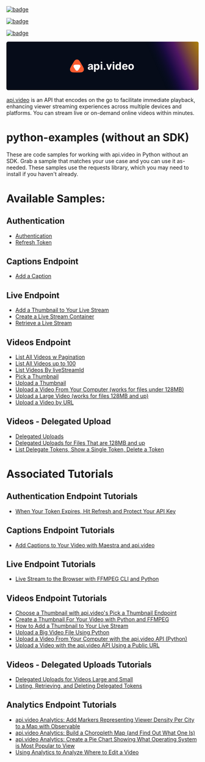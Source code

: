 [![badge](https://img.shields.io/twitter/follow/api_video?style=social)](https://twitter.com/intent/follow?screen_name=api_video)

[![badge](https://img.shields.io/github/stars/apivideo/python-examples?style=social)](https://github.com/apivideo/python-examples)

[![badge](https://img.shields.io/discourse/topics?server=https%3A%2F%2Fcommunity.api.video)](https://community.api.video)

![](https://github.com/apivideo/.github/blob/main/assets/apivideo_banner.png)

[api.video](https://api.video) is an API that encodes on the go to facilitate immediate playback, enhancing viewer streaming experiences across multiple devices and platforms. You can stream live or on-demand online videos within minutes.

# python-examples (without an SDK)
These are code samples for working with api.video in Python without an SDK. Grab a sample that matches your use case and you can use it as-needed. These samples use the requests library, which you may need to install if you haven't already. 

# Available Samples:

## Authentication 
* [Authentication](https://github.com/apivideo/python-examples/blob/main/authentication/authentication.py)
* [Refresh Token](https://github.com/apivideo/python-examples/blob/main/authentication/refresh_token.py)

## Captions Endpoint 
* [Add a Caption](https://github.com/apivideo/python-examples/blob/main/captions/add_a_caption.py)

## Live Endpoint
* [Add a Thumbnail to Your Live Stream](https://github.com/apivideo/python-examples/blob/main/live/add_thumbnail_to_ls.py)
* [Create a Live Stream Container](https://github.com/apivideo/python-examples/blob/main/live/create_ls_container.py)
* [Retrieve a Live Stream](https://github.com/apivideo/python-examples/blob/main/live/retrieve_ls.py)

## Videos Endpoint
* [List All Videos w Pagination](https://github.com/apivideo/python-examples/blob/main/videos/list_all_videos_pagination.py)
* [List All Videos up to 100](https://github.com/apivideo/python-examples/blob/main/videos/list_all_videos_up_to_100.py)
* [List Videos By liveStreamId](https://github.com/apivideo/python-examples/blob/main/videos/list_videos_by_livestreamid.py)
* [Pick a Thumbnail](https://github.com/apivideo/python-examples/blob/main/videos/pick_a_thumbnail.py)
* [Upload a Thumbnail](https://github.com/apivideo/python-examples/blob/main/videos/upload_a_thumbnail.py)
* [Upload a Video From Your Computer (works for files under 128MB)](https://github.com/apivideo/python-examples/blob/main/videos/upload_from_computer.py)
* [Upload a Large Video (works for files 128MB and up)](https://github.com/apivideo/python-examples/blob/main/videos/upload_large_video.py)
* [Upload a Video by URL](https://github.com/apivideo/python-examples/blob/main/upload_video_by_url.py)

## Videos - Delegated Upload
* [Delegated Uploads](https://github.com/apivideo/python-examples/blob/main/videos_delegated_upload/delegated_upload.py)
* [Delegated Uploads for Files That are 128MB and up](https://github.com/apivideo/python-examples/blob/main/videos_delegated_upload/delegated_upload_big.py)
* [List Delegate Tokens, Show a Single Token, Delete a Token](https://github.com/apivideo/python-examples/blob/main/videos_delegated_upload/list_show_del_delegate.py)

# Associated Tutorials 

## Authentication Endpoint Tutorials
* [When Your Token Expires, Hit Refresh and Protect Your API Key](https://api.video/blog/tutorials/when-your-token-expires-hit-refresh-and-protect-your-api-key) 

## Captions Endpoint Tutorials
* [Add Captions to Your Video with Maestra and api.video](https://api.video/blog/tutorials/add-captions-to-your-video-with-maestra-and-api-video) 

## Live Endpoint Tutorials
* [Live Stream to the Browser with FFMPEG CLI and Python](https://api.video/blog/tutorials/live-stream-to-the-browser-with-ffmpeg-cli-and-python)

## Videos Endpoint Tutorials 
* [Choose a Thumbnail with api.video's Pick a Thumbnail Endpoint](https://api.video/blog/tutorials/choose-a-thumbnail-with-api-video-s-pick-a-thumbnail-endpoint)
* [Create a Thumbnail For Your Video with Python and FFMPEG](https://api.video/blog/tutorials/automatically-add-a-thumbnail-to-your-video-with-python-and-ffmpeg)
* [How to Add a Thumbnail to Your Live Stream](https://api.video/blog/tutorials/how-to-add-a-thumbnail-to-your-live-stream)
* [Upload a Big Video File Using Python](https://api.video/blog/tutorials/upload-a-big-video-file-using-python)
* [Upload a Video From Your Computer with the api.video API (Python)](https://api.video/blog/tutorials/upload-a-video-from-your-computer-with-the-api-video-api-python)
* [Upload a Video with the api.video API Using a Public URL](https://api.video/blog/tutorials/upload-a-video-with-the-api-video-api-using-a-public-url-python)

## Videos - Delegated Uploads Tutorials 
* [Delegated Uploads for Videos Large and Small](https://api.video/blog/tutorials/delegated-uploads-for-videos-large-and-small-python)
* [Listing, Retrieving, and Deleting Delegated Tokens](https://api.video/blog/tutorials/listing-retrieving-and-deleting-delegated-tokens)

## Analytics Endpoint Tutorials 
* [api.video Analytics: Add Markers Representing Viewer Density Per City to a Map with Observable](https://api.video/blog/tutorials/api-video-analytics-add-markers-representing-viewer-density-per-city-to-a-map-wit)
* [api.video Analytics: Build a Choropleth Map (and Find Out What One Is)](https://api.video/blog/tutorials/use-observable-to-create-a-choropleth-map-of-your-viewers) 
* [api.video Analytics: Create a Pie Chart Showing What Operating System is Most Popular to View](https://api.video/blog/tutorials/api-video-analytics-create-a-pie-chart-showing-operating-system)
* [Using Analytics to Analyze Where to Edit a Video](https://api.video/blog/tutorials/using-analytics-to-analyze-where-to-edit-a-video)
